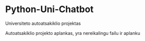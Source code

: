 # Python-Uni-Chatbot
Universiteto autoatsakiklio projektas

Autoatsakiklio projekto aplankas, yra nereikalingu failu ir aplanku
